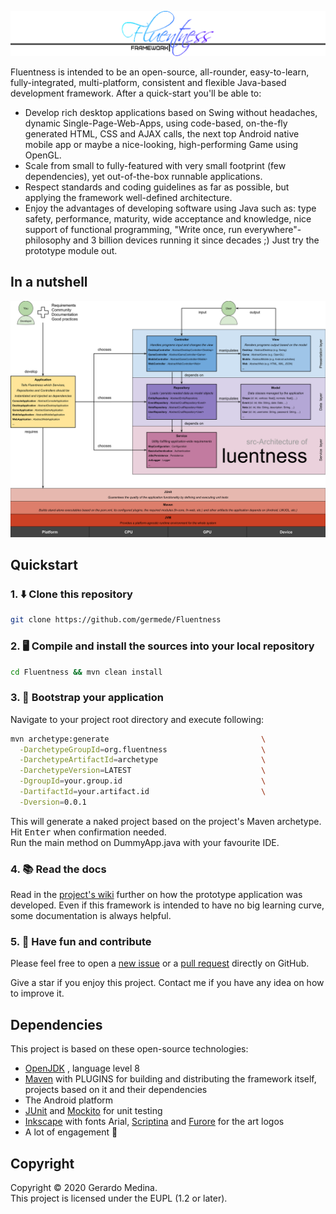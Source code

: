 ![Fluentness logo](fn-core/src/main/resources/img/logo-fancy.gif?raw=true "Fluentness logo")

Fluentness is intended to be an open-source, all-rounder, easy-to-learn, fully-integrated, 
multi-platform, consistent and flexible Java-based development framework. After a quick-start you'll be able to:
* Develop rich desktop applications based on Swing without headaches, 
dynamic Single-Page-Web-Apps, using code-based, on-the-fly generated HTML, CSS and AJAX calls, the next top Android native mobile app or maybe a nice-looking, high-performing Game using OpenGL.
* Scale from small to fully-featured with very small footprint (few dependencies), yet out-of-the-box runnable applications.
* Respect standards and coding guidelines as far as possible, but applying the framework well-defined architecture.
* Enjoy the advantages of developing software using Java such as: type safety, performance, maturity, wide acceptance and knowledge, nice support of functional programming, "Write once, run everywhere"-philosophy and 3 billion devices running it since decades ;) 
Just try the prototype module out.

## In a nutshell
![Fluentness architecture](fn-core/src/main/resources/img/architecture.svg?raw=true "Fluentness architecture")
 

## Quickstart

### 1. :arrow_down: Clone this repository 
```bash
git clone https://github.com/germede/Fluentness
```

### 2. :desktop_computer: Compile and install the sources into your local repository 
```bash
cd Fluentness && mvn clean install
```

### 3. :rocket: Bootstrap your application 
Navigate to your project root directory and execute following:
```bash
mvn archetype:generate                                  \
  -DarchetypeGroupId=org.fluentness                     \
  -DarchetypeArtifactId=archetype                       \
  -DarchetypeVersion=LATEST                             \
  -DgroupId=your.group.id                               \
  -DartifactId=your.artifact.id                         \
  -Dversion=0.0.1
```
This will generate a naked project based on the project's Maven archetype.
Hit <kbd>Enter</kbd> when confirmation needed.    
Run the main method on DummyApp.java with your favourite IDE.  

### 4. :books: Read the docs
Read in the [project's wiki](https://github.com/germede/Fluentness/wiki) further on how the prototype application was developed. Even if this framework is intended to have no big learning curve, some documentation is always helpful.  

### 5. :busts_in_silhouette: Have fun and contribute 
Please feel free to open a [new issue](https://github.com/germede/Fluentness/issues/new) 
or a [pull request](https://github.com/germede/Fluentness/compare) directly on GitHub.  

Give a star if you enjoy this project. Contact me if you have any idea on how to improve it.

## Dependencies
This project is based on these open-source technologies:
- [OpenJDK](https://openjdk.java.net/) , language level 8 
- [Maven](https://maven.apache.org/) with PLUGINS for building and distributing the framework itself, projects based on it and their dependencies
- The Android platform
- [JUnit](https://junit.org/junit4/) and [Mockito](https://site.mockito.org/) for unit testing
- [Inkscape](https://inkscape.org/) with fonts Arial, [Scriptina](https://www.fontsquirrel.com/fonts/scriptina) and [Furore](https://www.fontsquirrel.com/fonts/furore) for the art logos
- A lot of engagement :muscle:

## Copyright
Copyright © 2020 Gerardo Medina.  
This project is licensed under the EUPL (1.2 or later).
